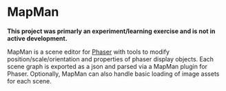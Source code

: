 # MapMan
**This project was primarly an experiment/learning exercise and is not in active development.**

MapMan is a scene editor for [Phaser](https://github.com/photonstorm/phaser) with tools to modify position/scale/orientation and properties of phaser display
objects. Each scene graph is exported as a json and parsed via a MapMan plugin for Phaser. Optionally, MapMan can also handle basic loading
of image assets for each scene.
